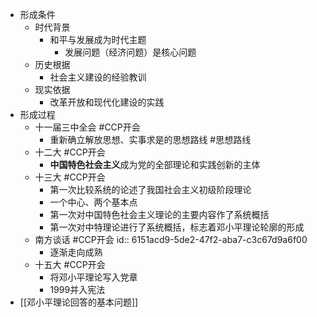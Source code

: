 - 形成条件
	- 时代背景
		- 和平与发展成为时代主题
			- 发展问题（经济问题）是核心问题
	- 历史根据
		- 社会主义建设的经验教训
	- 现实依据
		- 改革开放和现代化建设的实践
- 形成过程
	- 十一届三中全会 #CCP开会
		- 重新确立解放思想、实事求是的思想路线 #思想路线
	- 十二大 #CCP开会
		- **中国特色社会主义**成为党的全部理论和实践创新的主体
	- 十三大 #CCP开会
		- 第一次比较系统的论述了我国社会主义初级阶段理论
		- 一个中心、两个基本点
		- 第一次对中国特色社会主义理论的主要内容作了系统概括
		- 第一次对中特理论进行了系统概括，标志着邓小平理论轮廓的形成
	- 南方谈话 #CCP开会
	  id:: 6151acd9-5de2-47f2-aba7-c3c67d9a6f00
		- 逐渐走向成熟
	- 十五大 #CCP开会
		- 将邓小平理论写入党章
		- 1999并入宪法
- [[邓小平理论回答的基本问题]]